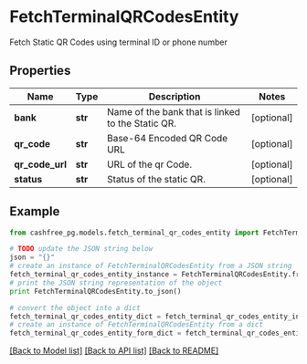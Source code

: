 # FetchTerminalQRCodesEntity

Fetch Static QR Codes using terminal ID or phone number

## Properties
Name | Type | Description | Notes
------------ | ------------- | ------------- | -------------
**bank** | **str** | Name of the bank that is linked to the Static QR. | [optional] 
**qr_code** | **str** | Base-64 Encoded QR Code URL | [optional] 
**qr_code_url** | **str** | URL of the qr Code. | [optional] 
**status** | **str** | Status of the static QR. | [optional] 

## Example

```python
from cashfree_pg.models.fetch_terminal_qr_codes_entity import FetchTerminalQRCodesEntity

# TODO update the JSON string below
json = "{}"
# create an instance of FetchTerminalQRCodesEntity from a JSON string
fetch_terminal_qr_codes_entity_instance = FetchTerminalQRCodesEntity.from_json(json)
# print the JSON string representation of the object
print FetchTerminalQRCodesEntity.to_json()

# convert the object into a dict
fetch_terminal_qr_codes_entity_dict = fetch_terminal_qr_codes_entity_instance.to_dict()
# create an instance of FetchTerminalQRCodesEntity from a dict
fetch_terminal_qr_codes_entity_form_dict = fetch_terminal_qr_codes_entity.from_dict(fetch_terminal_qr_codes_entity_dict)
```
[[Back to Model list]](../README.md#documentation-for-models) [[Back to API list]](../README.md#documentation-for-api-endpoints) [[Back to README]](../README.md)


